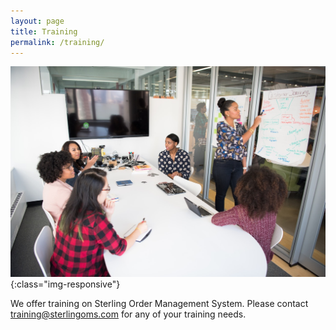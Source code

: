 ```yaml
---
layout: page
title: Training
permalink: /training/
---
```


![Sterling OMS training](/assets/images/training.jpg){:class="img-responsive"}

We offer training on Sterling Order Management System. Please contact <a href="mailto:training@sterlingoms.com">training@sterlingoms.com</a> for any of your training needs.

